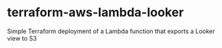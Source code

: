 # terraform-aws-lambda-looker
Simple Terraform deployment of a Lambda function that exports a Looker view to S3
